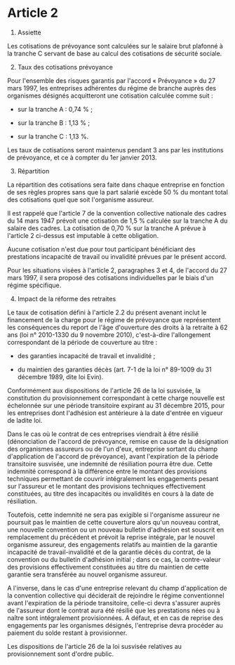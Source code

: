 # Article 2

1. Assiette

Les cotisations de prévoyance sont calculées sur le salaire brut plafonné à la tranche C servant de base au calcul des cotisations de sécurité sociale.

2. Taux des cotisations prévoyance

Pour l'ensemble des risques garantis par l'accord « Prévoyance » du 27 mars 1997, les entreprises adhérentes du régime de branche auprès des organismes désignés acquitteront une cotisation calculée comme suit : 

- sur la tranche A : 0,74 % ; 

- sur la tranche B : 1,13 % ; 

- sur la tranche C : 1,13 %. 

Les taux de cotisations seront maintenus pendant 3 ans par les institutions de prévoyance, et ce à compter du 1er janvier 2013.

3. Répartition

La répartition des cotisations sera faite dans chaque entreprise en fonction de ses règles propres sans que la part salarié excède 50 % du montant total des cotisations quel que soit l'organisme assureur.

Il est rappelé que l'article 7 de la convention collective nationale des cadres du 14 mars 1947 prévoit une cotisation de 1,5 % calculée sur la tranche A du salaire des cadres. La cotisation de 0,70 % sur la tranche A prévue à l'article 2 ci-dessus est imputable à cette obligation.

Aucune cotisation n'est due pour tout participant bénéficiant des prestations incapacité de travail ou invalidité prévues par le présent accord.

Pour les situations visées à l'article 2, paragraphes 3 et 4, de l'accord du 27 mars 1997, il sera proposé des cotisations individuelles par le biais d'un régime spécifique.

4. Impact de la réforme des retraites   


  
Le taux de cotisation défini à l'article 2.2 du présent avenant inclut le financement de la charge pour le régime de prévoyance que représentent les conséquences du report de l'âge d'ouverture des droits à la retraite à 62 ans (loi n° 2010-1330 du 9 novembre 2010), c'est-à-dire l'allongement correspondant de la période de couverture au titre :   


  
- des garanties incapacité de travail et invalidité ;   
  
- du maintien des garanties décès (art. 7-1 de la loi n° 89-1009 du 31 décembre 1989, dite loi Evin).   
  
Conformément aux dispositions de l'article 26 de la loi susvisée, la constitution du provisionnement correspondant à cette charge nouvelle est échelonnée sur une période transitoire expirant au 31 décembre 2015, pour les entreprises dont l'adhésion est antérieure à la date d'entrée en vigueur de ladite loi.   
  
Dans le cas où le contrat de ces entreprises viendrait à être résilié (dénonciation de l'accord de prévoyance, remise en cause de la désignation des organismes assureurs ou de l'un d'eux, entreprise sortant du champ d'application de l'accord de prévoyance), avant l'expiration de la période transitoire susvisée, une indemnité de résiliation pourra être due. Cette indemnité correspond à la différence entre le montant des provisions techniques permettant de couvrir intégralement les engagements pesant sur l'assureur et le montant des provisions techniques effectivement constituées, au titre des incapacités ou invalidités en cours à la date de résiliation.   
  
Toutefois, cette indemnité ne sera pas exigible si l'organisme assureur ne poursuit pas le maintien de cette couverture alors qu'un nouveau contrat, une nouvelle convention ou un nouveau bulletin d'adhésion est souscrit en remplacement du précédent et prévoit la reprise intégrale, par le nouvel organisme assureur, des engagements relatifs au maintien de la garantie incapacité de travail-invalidité et de la garantie décès du contrat, de la convention ou du bulletin d'adhésion initial ; dans ce cas, la contre-valeur des provisions effectivement constituées au titre du maintien de cette garantie sera transférée au nouvel organisme assureur.   
  
A l'inverse, dans le cas d'une entreprise relevant du champ d'application de la convention collective qui déciderait de rejoindre le régime conventionnel avant l'expiration de la période transitoire, celle-ci devra s'assurer auprès de l'assureur dont le contrat aura été résilié que les prestations nées ou à naître sont intégralement provisionnées. A défaut, et en cas de reprise des engagements par les organismes désignés, l'entreprise devra procéder au paiement du solde restant à provisionner.   
  
Les dispositions de l'article 26 de la loi susvisée relatives au provisionnement sont d'ordre public. 

